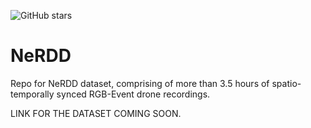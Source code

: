 ![GitHub stars](https://img.shields.io/github/stars/OWNER/REPO?style=social)

# NeRDD
Repo for NeRDD dataset, comprising of more than 3.5 hours of spatio-temporally synced RGB-Event drone recordings.

LINK FOR THE DATASET COMING SOON.
